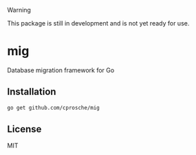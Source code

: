 > [!WARNING]
> This package is still in development and is not yet ready for use.

# mig

Database migration framework for Go

## Installation

```sh
go get github.com/cprosche/mig
```

<!-- TODO: add usage examples -->

## License

MIT
